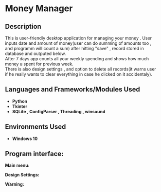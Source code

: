 <h1>Money Manager</h1>


<h2>Description</h2>
This is user-friendly desktop application for managing your money . User inputs date and amount of money(user can do summing of amounts too , and programm will count a sum) after hitting "save" , record stored in database and outputed below.<br/>
After 7 days app counts all your weekly spending and shows how much money u spent for previous week.<br/>
There is also design settings , and option to delete all records(it warns user if he really wants to clear everything in case he clicked on it accidentaly).  

<br />


<h2>Languages and Frameworks/Modules Used</h2>

- <b>Python</b> 
- <b>Tkinter<b>
- <b>SQLite , ConfigParser , Threading , winsound<b>

<h2>Environments Used </h2>

- <b>Windows 10</b>

<h2>Program interface:</h2>

<p align="center">

Main menu:  <br/>
 

Design Settings:  <br/>

Warning:  <br/>
</p>

<!--
 ```diff
- text in red
+ text in green
! text in orange
# text in gray
@@ text in purple (and bold)@@
```
--!>
